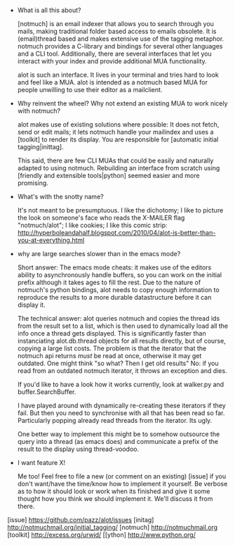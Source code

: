 * What is all this about?

  [notmuch] is an email indexer that allows you to search through you mails,
  making traditional folder based access to emails obsolete.
  It is (email)thread based and makes extensive use of the tagging metaphor.
  notmuch provides a C-library and bindings for several other languages and a CLI tool.
  Additionally, there are several interfaces that let you interact with your index
  and provide additional MUA functionality.
  
  alot is such an interface. It lives in your terminal and tries hard to look
  and feel like a MUA. alot is intended as a notmuch based MUA for people
  unwilling to use their editor as a mailclient.
  

* Why reinvent the wheel? Why not extend an existing MUA to work nicely with notmuch?

  alot makes use of existing solutions where possible: 
  It does not fetch, send or edit mails; it lets notmuch handle your mailindex and uses
  a [toolkit] to render its display. You are responsible for [automatic initial tagging|inittag].

  This said, there are few CLI MUAs that could be easily and naturally adapted to using notmuch.
  Rebuilding an interface from scratch using [friendly and extensible tools|python] seemed easier
  and more promising.

* What's with the snotty name?

  It's not meant to be presumptuous. I like the dichotomy;
  I like to picture the look on someone's face who reads the X-MAILER flag
  "notmuch/alot"; I like cookies; I like this comic strip:
  http://hyperboleandahalf.blogspot.com/2010/04/alot-is-better-than-you-at-everything.html

* why are large searches slower than in the emacs mode?

  Short answer: The emacs mode cheats: it makes use of the editors ability to
  asynchronously handle buffers, so you can work on the initial prefix although it takes
  ages to fill the rest. Due to the nature of notmuch's python bindings,
  alot needs to copy enough information to reproduce the results to a more durable datastructure
  before it can display it.
  
  The technical answer:
  alot queries notmuch and copies the thread ids from the result set to a list,
  which is then used to dynamically load all the info once a thread gets displayed.
  This is significantly faster than instanciating alot.db.thread objects for all
  results directly, but of course, copying a large list costs.
  The problem is that the iterator that the notmuch api returns _must_
  be read at once, otherwise it may get outdated.
  One might think "so what? Then I get old results" No: if you read from an
  outdated notmuch iterator, it throws an exception and dies.
  
  If you'd like to have a look how it works currently, look at walker.py
  and buffer.SearchBuffer.
  
  I have played around with dynamically re-creating these iterators if they fail.
  But then you need to synchronise with all that has been read so far. Particularly popping
  already read threads from the iterator. Its ugly.
  
  One better way to implement this might be to somehow outsource
  the query into a thread (as emacs does) and communicate a prefix of the result
  to the display using thread-voodoo.

* I want feature X!

  Me too! Feel free to file a new (or comment on an existing) [issue] if you don't
  want/have the time/know how to implement it yourself. Be verbose as to
  how it should look or work when its finished and give it some thought how you
  think we should implement it. We'll discuss it from there.


[issue] https://github.com/pazz/alot/issues
[initag] http://notmuchmail.org/initial_tagging/
[notmuch] http://notmuchmail.org
[toolkit] http://excess.org/urwid/
[[ython] http://www.python.org/
